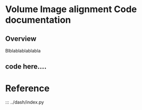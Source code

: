 # Volume Image alignment Code documentation

## Overview

Blblablablablabla


## code here....

# Reference

::: ../dash/index.py
